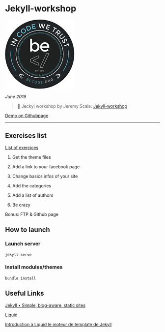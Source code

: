 # Jekyll-workshop

![Becode logo](https://raw.githubusercontent.com/Raigyo/react-character-manager/master/img/becode-logo.png)



*June 2019*

> 🔨 Jeckyl workshop by Jeremy Scala: [Jekyll-workshop](https://github.com/scalajeremy/Jekyll-workshop)

[Demo on Githubpage](https://raigyo.github.io/Jekyll-workshop/)


* * *


## Exercises list

[List of exercices](https://github.com/scalajeremy/Jekyll-workshop/blob/master/7_work.md)

1. Get the theme files

2. Add a link to your facebook page

3. Change basics infos of your site

4. Add the categories

5. Add a list of authors

6. Be crazy

Bonus: FTP & Github page

## How to launch

### Launch server

`jekyll serve`

### Install modules/themes

`bundle install`

## Useful Links

[Jekyll • Simple, blog-aware, static sites](https://jekyllrb.com/)

[Liquid](https://shopify.github.io/liquid/)

[Introduction à Liquid le moteur de template de Jekyll ](https://irz.fr/jekyll-liquid)
